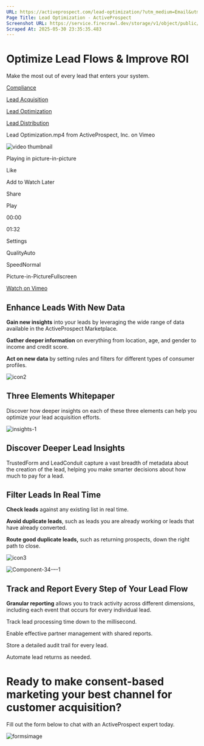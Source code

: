 ```yaml
---
URL: https://activeprospect.com/lead-optimization/?utm_medium=Email&utm_source=Website&utm_campaign=AP-Email-InsideCBM-Oct
Page Title: Lead Optimization - ActiveProspect
Screenshot URL: https://service.firecrawl.dev/storage/v1/object/public/media/screenshot-79cea449-21b7-4784-a6ee-844ca9e25a4e.png
Scraped At: 2025-05-30 23:35:35.483
---
```

# Optimize Lead Flows & Improve ROI

Make the most out of every lead that enters your system.



[Compliance](https://apdesignstage.wpengine.com/compliance/)


[Lead Acquisition](https://apdesignstage.wpengine.com/lead-acquisition/)


[Lead Optimization](https://apdesignstage.wpengine.com/lead-optimization/)


[Lead Distribution](https://apdesignstage.wpengine.com/lead-distribution/)


Lead Optimization.mp4 from ActiveProspect, Inc. on Vimeo

![video thumbnail](https://i.vimeocdn.com/video/1092496502-d84aa7f7e1ac6eb85d6517721c84183e85a7a09623b406acd4dcf6341be6ba8b-d?mw=80&q=85)

Playing in picture-in-picture

Like

Add to Watch Later

Share

Play

00:00

01:32

Settings

QualityAuto

SpeedNormal

Picture-in-PictureFullscreen

[Watch on Vimeo](https://vimeo.com/527772128)

## Enhance Leads With New Data

**Gain new insights** into your leads by leveraging the wide range of data available in the ActiveProspect Marketplace.

**Gather deeper information** on everything from location, age, and gender to income and credit score.

**Act on new data** by setting rules and filters for different types of consumer profiles.


![icon2](https://activeprospect.com/wp-content/uploads/2020/12/icon2.png)


## Three Elements Whitepaper

Discover how deeper insights on each of these three elements can help you optimize your lead acquisition efforts.


![insights-1](https://activeprospect.com/wp-content/uploads/2020/12/insights-1-1.png)

## Discover Deeper Lead Insights

TrustedForm and LeadConduit capture a vast breadth of metadata about the creation of the lead, helping you make smarter decisions about how much to pay for a lead.


## Filter Leads In Real Time

**Check leads** against any existing list in real time.

**Avoid duplicate leads**, such as leads you are already working or leads that have already converted.

**Route good duplicate leads,** such as returning prospects, down the right path to close.


![icon3](https://activeprospect.com/wp-content/uploads/2020/12/icon3-1.png)

![Component-34-–-1](https://activeprospect.com/wp-content/uploads/2020/12/Component-34-%E2%80%93-1.png)

## Track and Report Every Step of Your Lead Flow

**Granular reporting** allows you to track activity across different dimensions, including each event that occurs for every individual lead.

Track lead processing time down to the millisecond.

Enable effective partner management with shared reports.

Store a detailed audit trail for every lead.

Automate lead returns as needed.


# Ready to make consent-based marketing your best channel for customer acquisition?

Fill out the form below to chat with an ActiveProspect expert today.

![formsimage](https://activeprospect.com/wp-content/uploads/2020/12/formsimage.png)

